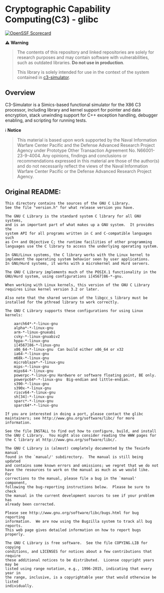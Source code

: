 # Cryptographic Capability Computing(C3) - glibc
[![OpenSSF Scorecard](https://api.scorecard.dev/projects/github.com/IntelLabs/c3-glibc/badge)](https://scorecard.dev/viewer/?uri=github.com/IntelLabs/c3-glibc)

:warning: **Warning**  
> The contents of this repository and linked repositories are solely for research
> purposes and may contain software with vulnerabilities, such as outdated
> libraries. **Do not use in production**.
>  
> This library is solely intended for use in the context of the system contained
> in [c3-simulator](https://github.com/IntelLabs/c3-simulator).

## Overview  
C3-Simulator is a Simics-based functional simulator for the X86 C3 processor, including library 
and kernel support for pointer and data encryption, stack unwinding support for C++ exception 
handling, debugger enabling, and scripting for running tests.

:information_source: **Notice**  
> This material is based upon work supported by the Naval Information Warfare
> Center Pacific and the Defense Advanced Research Project Agency under Prototype
> Other Transaction Agreement No. N66001-23-9-4004. Any opinions, findings and
> conclusions or recommendations expressed in this material are those of the
> author(s) and do not necessarily reflect the views of the Naval Information
> Warfare Center Pacific or the Defense Advanced Research Project Agency.

## Original README:
```
This directory contains the sources of the GNU C Library.
See the file "version.h" for what release version you have.

The GNU C Library is the standard system C library for all GNU systems,
and is an important part of what makes up a GNU system.  It provides the
system API for all programs written in C and C-compatible languages such
as C++ and Objective C; the runtime facilities of other programming
languages use the C library to access the underlying operating system.

In GNU/Linux systems, the C library works with the Linux kernel to
implement the operating system behavior seen by user applications.
In GNU/Hurd systems, it works with a microkernel and Hurd servers.

The GNU C Library implements much of the POSIX.1 functionality in the
GNU/Hurd system, using configurations i[4567]86-*-gnu.

When working with Linux kernels, this version of the GNU C Library
requires Linux kernel version 3.2 or later.

Also note that the shared version of the libgcc_s library must be
installed for the pthread library to work correctly.

The GNU C Library supports these configurations for using Linux kernels:

	aarch64*-*-linux-gnu
	alpha*-*-linux-gnu
	arm-*-linux-gnueabi
	csky-*-linux-gnuabiv2
	hppa-*-linux-gnu
	i[4567]86-*-linux-gnu
	x86_64-*-linux-gnu	Can build either x86_64 or x32
	ia64-*-linux-gnu
	m68k-*-linux-gnu
	microblaze*-*-linux-gnu
	mips-*-linux-gnu
	mips64-*-linux-gnu
	powerpc-*-linux-gnu	Hardware or software floating point, BE only.
	powerpc64*-*-linux-gnu	Big-endian and little-endian.
	s390-*-linux-gnu
	s390x-*-linux-gnu
	riscv64-*-linux-gnu
	sh[34]-*-linux-gnu
	sparc*-*-linux-gnu
	sparc64*-*-linux-gnu

If you are interested in doing a port, please contact the glibc
maintainers; see http://www.gnu.org/software/libc/ for more
information.

See the file INSTALL to find out how to configure, build, and install
the GNU C Library.  You might also consider reading the WWW pages for
the C library at http://www.gnu.org/software/libc/.

The GNU C Library is (almost) completely documented by the Texinfo manual
found in the `manual/' subdirectory.  The manual is still being updated
and contains some known errors and omissions; we regret that we do not
have the resources to work on the manual as much as we would like.  For
corrections to the manual, please file a bug in the `manual' component,
following the bug-reporting instructions below.  Please be sure to check
the manual in the current development sources to see if your problem has
already been corrected.

Please see http://www.gnu.org/software/libc/bugs.html for bug reporting
information.  We are now using the Bugzilla system to track all bug reports.
This web page gives detailed information on how to report bugs properly.

The GNU C Library is free software.  See the file COPYING.LIB for copying
conditions, and LICENSES for notices about a few contributions that require
these additional notices to be distributed.  License copyright years may be
listed using range notation, e.g., 1996-2015, indicating that every year in
the range, inclusive, is a copyrightable year that would otherwise be listed
individually.
```
